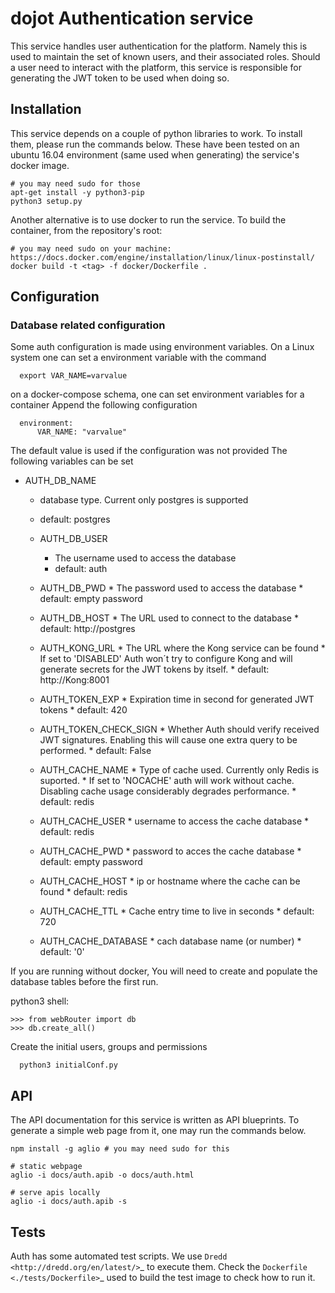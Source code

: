 # dojot Authentication service

This service handles user authentication for the platform. Namely this is used to
maintain the set of known users, and their associated roles. Should a user need
to interact with the platform, this service is responsible for generating the JWT
token to be used when doing so.

## Installation

This service depends on a couple of python libraries to work. To install them, please run the
commands below. These have been tested on an ubuntu 16.04 environment (same used when generating)
the service's docker image.

```shell
# you may need sudo for those
apt-get install -y python3-pip
python3 setup.py
```

Another alternative is to use docker to run the service. To build the container, from the
repository's  root:

```shell
# you may need sudo on your machine: https://docs.docker.com/engine/installation/linux/linux-postinstall/
docker build -t <tag> -f docker/Dockerfile .
```

## Configuration

### Database related configuration

Some auth configuration is made using environment variables.
On a Linux system one can set a environment variable with the command

```shell
  export VAR_NAME=varvalue
```

on a docker-compose schema, one can set environment variables for a container
Append the following configuration

```shell
  environment:
      VAR_NAME: "varvalue"
```

The default value is used if the configuration was not provided
The following variables can be set

* AUTH_DB_NAME
  * database type. Current only postgres is supported
  * default: postgres

  * AUTH_DB_USER
    * The username used to access the database
    * default: auth

  * AUTH_DB_PWD
        * The password used to access the database
        * default: empty password

  * AUTH_DB_HOST
        * The URL used to connect to the database
        * default: http://postgres

  * AUTH_KONG_URL
        * The URL where the Kong service can be found
        * If set to 'DISABLED' Auth won´t try to configure Kong and will generate secrets for the JWT tokens by itself.
        * default: http://Kong:8001

  * AUTH_TOKEN_EXP
        * Expiration time in second for generated JWT tokens
        * default: 420

  * AUTH_TOKEN_CHECK_SIGN
        * Whether Auth should verify received JWT signatures. Enabling this will cause one extra query to be performed.
        * default: False

  * AUTH_CACHE_NAME
        * Type of cache used. Currently only Redis is suported.
        * If set to 'NOCACHE' auth will work without cache. Disabling cache usage considerably degrades performance.
        * default: redis

  * AUTH_CACHE_USER
        * username to access the cache database
        * default: redis

  * AUTH_CACHE_PWD
        * password to acces the cache database
        * default: empty password

  * AUTH_CACHE_HOST
        * ip or hostname where the cache can be found
        * default: redis

  * AUTH_CACHE_TTL
        * Cache entry time to live in seconds
        * default: 720

  * AUTH_CACHE_DATABASE
        * cach database name (or number)
        * default: '0'

If you are running without docker, You will need to create and populate
the database tables before the first run.

python3 shell:

```shell
>>> from webRouter import db
>>> db.create_all()
```

Create the initial users, groups and permissions

```shell
  python3 initialConf.py
```

## API

The API documentation for this service is written as API blueprints.
To generate a simple web page from it, one may run the commands below.

```shell
npm install -g aglio # you may need sudo for this

# static webpage
aglio -i docs/auth.apib -o docs/auth.html

# serve apis locally
aglio -i docs/auth.apib -s
```

## Tests

Auth has some automated test scripts. We use `Dredd <http://dredd.org/en/latest/>`_ to execute them. Check the
`Dockerfile <./tests/Dockerfile>`_ used to build the test image to check how to run it.